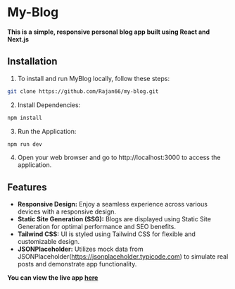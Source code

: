 # My-Blog
**This is a simple, responsive personal blog app built using React and Next.js**

## Installation

1. To install and run MyBlog locally, follow these steps:
```bash
git clone https://github.com/Rajan66/my-blog.git
```
2. Install Dependencies:
```bash
npm install
```
3. Run the Application:
```bash
npm run dev
```
4. Open your web browser and go to http://localhost:3000 to access the application.

## Features

- **Responsive Design:** Enjoy a seamless experience across various devices with a responsive design.
- **Static Site Generation (SSG):** Blogs are displayed using Static Site Generation for optimal performance and SEO benefits.
- **Tailwind CSS:** UI is styled using Tailwind CSS for flexible and customizable design.
- **JSONPlaceholder:** Utilizes mock data from JSONPlaceholder(https://jsonplaceholder.typicode.com) to simulate real posts and demonstrate app functionality.

**You can view the live app [here](https://my-blog-48.vercel.app/)**
